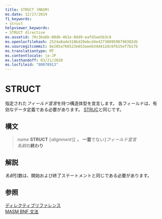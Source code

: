 ```yaml
---
title: STRUCT (MASM)
ms.date: 12/17/2019
f1_keywords:
- struct
helpviewer_keywords:
- STRUCT directive
ms.assetid: 70c3ba6b-00db-461e-8dd9-eafd3ae5b3c8
ms.openlocfilehash: 2524a8ade318bd29ebcd4e4273089598798302db
ms.sourcegitcommit: 8e285a766523e653aeeb34d412dc6f615ef7b17b
ms.translationtype: MT
ms.contentlocale: ja-JP
ms.lasthandoff: 03/21/2020
ms.locfileid: "80078913"
---
```

# <a name="struct"></a>STRUCT

指定された*フィールド宣言*を持つ構造体型を宣言します。 各フィールドは、有効なデータ定義である必要があります。 [STRUC](struc.md)と同じです。

## <a name="syntax"></a>構文

> *name* **STRUCT** ⟦*alignment*⟧⟦ __、__ **一意**でない⟧*フィールド宣言*\
> *名前*の**終わり**

## <a name="remarks"></a>解説

*名前*引数は、開始および終了ステートメントと同じである必要があります。

## <a name="see-also"></a>参照

[ディレクティブリファレンス](directives-reference.md)\
[MASM BNF 文法](masm-bnf-grammar.md)

